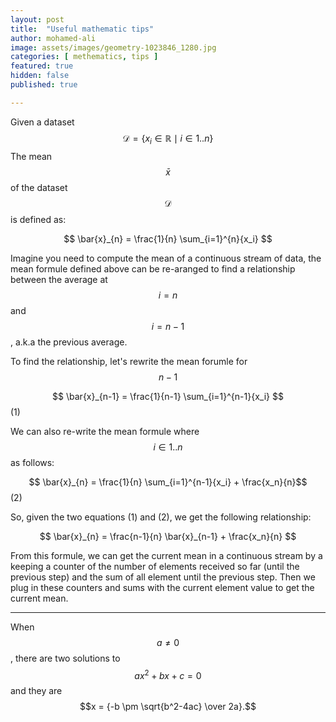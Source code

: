 ```yaml
---
layout: post
title:  "Useful mathematic tips"
author: mohamed-ali
image: assets/images/geometry-1023846_1280.jpg
categories: [ methematics, tips ]
featured: true
hidden: false
published: true

---
```


Given a dataset $$ \mathcal{D} = \{ x_i \in \mathbb{R} \mid i \in 1..n \} $$
The mean $$ \bar{x} $$ of the dataset $$ \mathcal{D} $$ is defined as:
 
 $$ \bar{x}_{n} = \frac{1}{n} \sum_{i=1}^{n}{x_i} $$
 
Imagine you need to compute the mean of a continuous stream of data, the mean formule defined above can be re-aranged to find a relationship between the average at $$ i = n $$ and  $$ i = n - 1 $$, a.k.a the previous average.

To find the relationship, let's rewrite the mean forumle for $$ n-1 $$

 $$ \bar{x}_{n-1} = \frac{1}{n-1} \sum_{i=1}^{n-1}{x_i} $$ (1)
 
We can also re-write the mean formule where $$ i \in 1..n $$ as follows: 

 $$ \bar{x}_{n} = \frac{1}{n} \sum_{i=1}^{n-1}{x_i} + \frac{x_n}{n}$$ (2)
 
So, given the two equations (1) and (2), we get the following relationship:

$$ \bar{x}_{n} = \frac{n-1}{n} \bar{x}_{n-1} + \frac{x_n}{n}  $$

From this formule, we can get the current mean in a continuous stream by a keeping a counter of the number of elements received so far (until the previous step) and the sum of all element until the previous step. Then we plug in these counters and sums with the current element value to get the current mean. 

<hr />

When $$ a \ne 0 $$, there are two solutions to $$ ax^2 + bx + c = 0 $$ and they are
$$x = {-b \pm \sqrt{b^2-4ac} \over 2a}.$$
